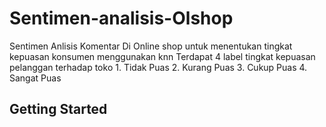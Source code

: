 # Sentimen-analisis-Olshop
Sentimen Anlisis Komentar Di Online shop untuk menentukan tingkat kepuasan konsumen menggunakan knn
Terdapat 4 label tingkat kepuasan pelanggan terhadap toko
    1. Tidak Puas
    2. Kurang Puas
    3. Cukup Puas
    4. Sangat Puas
    
## Getting Started   
